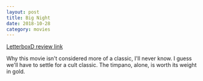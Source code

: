 ```yaml
---
layout: post
title: Big Night
date: 2018-10-28
category: movies
---
```

 
[LetterboxD review link](https://letterboxd.com/samarthbhaskar/film/big-night/)

Why this movie isn't considered more of a classic, I'll never know. I guess we'll have to settle for a cult classic. The timpano, alone, is worth its weight in gold.